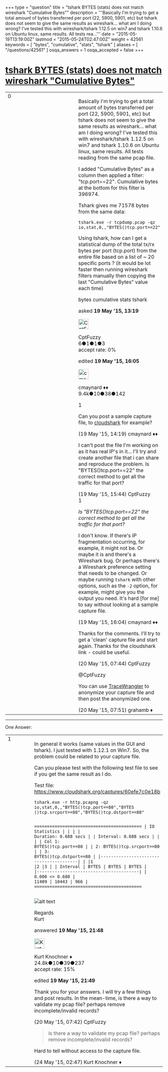 +++
type = "question"
title = "tshark BYTES (stats) does not match wireshark &quot;Cumulative Bytes&quot;"
description = '''Basically I&#x27;m trying to get a total amount of bytes transferred per port (22, 5900, 5901, etc) but tshark does not seem to give the same results as wireshark... what am I doing wrong? I&#x27;ve tested this with wireshark/tshark 1.12.5 on win7 and tshark 1.10.6 on Ubuntu linux, same results. All tests rea...'''
date = "2015-05-19T13:19:00Z"
lastmod = "2015-05-24T02:47:00Z"
weight = 42561
keywords = [ "bytes", "cumulative", "stats", "tshark" ]
aliases = [ "/questions/42561" ]
osqa_answers = 1
osqa_accepted = false
+++

<div class="headNormal">

# [tshark BYTES (stats) does not match wireshark "Cumulative Bytes"](/questions/42561/tshark-bytes-stats-does-not-match-wireshark-cumulative-bytes)

</div>

<div id="main-body">

<div id="askform">

<table id="question-table" style="width:100%;"><colgroup><col style="width: 50%" /><col style="width: 50%" /></colgroup><tbody><tr class="odd"><td style="width: 30px; vertical-align: top"><div class="vote-buttons"><span id="post-42561-upvote" class="ajax-command post-vote up" rel="nofollow" title="I like this post (click again to cancel)"> </span><div id="post-42561-score" class="post-score" title="current number of votes">0</div><span id="post-42561-downvote" class="ajax-command post-vote down" rel="nofollow" title="I dont like this post (click again to cancel)"> </span> <span id="favorite-mark" class="ajax-command favorite-mark" rel="nofollow" title="mark/unmark this question as favorite (click again to cancel)"> </span><div id="favorite-count" class="favorite-count"></div></div></td><td><div id="item-right"><div class="question-body"><p>Basically I'm trying to get a total amount of bytes transferred per port (22, 5900, 5901, etc) but tshark does not seem to give the same results as wireshark... what am I doing wrong? I've tested this with wireshark/tshark 1.12.5 on win7 and tshark 1.10.6 on Ubuntu linux, same results. All tests reading from the same pcap file.</p><p>I added "Cumulative Bytes" as a column then applied a filter: "tcp.port==22". Cumulative bytes at the bottom for this filter is 396974.</p><p>Tshark gives me 71578 bytes from the same data:</p><pre><code>tshark.exe -r tcpdump.pcap -qz io,stat,0,,&quot;BYTES()tcp.port==22&quot;</code></pre><p>Using tshark, how can I get a statistical dump of the total tx/rx bytes per port (tcp.port) from the entire file based on a list of ~ 20 specific ports ? (it would be lot faster then running wireshark filters manually then copying the last "Cumulative Bytes" value each time)</p></div><div id="question-tags" class="tags-container tags"><span class="post-tag tag-link-bytes" rel="tag" title="see questions tagged &#39;bytes&#39;">bytes</span> <span class="post-tag tag-link-cumulative" rel="tag" title="see questions tagged &#39;cumulative&#39;">cumulative</span> <span class="post-tag tag-link-stats" rel="tag" title="see questions tagged &#39;stats&#39;">stats</span> <span class="post-tag tag-link-tshark" rel="tag" title="see questions tagged &#39;tshark&#39;">tshark</span></div><div id="question-controls" class="post-controls"></div><div class="post-update-info-container"><div class="post-update-info post-update-info-user"><p>asked <strong>19 May '15, 13:19</strong></p><img src="https://secure.gravatar.com/avatar/adabc519e456c74ff57f176e4a4685a2?s=32&amp;d=identicon&amp;r=g" class="gravatar" width="32" height="32" alt="CptFuzzy&#39;s gravatar image" /><p><span>CptFuzzy</span><br />
<span class="score" title="6 reputation points">6</span><span title="1 badges"><span class="badge1">●</span><span class="badgecount">1</span></span><span title="1 badges"><span class="silver">●</span><span class="badgecount">1</span></span><span title="3 badges"><span class="bronze">●</span><span class="badgecount">3</span></span><br />
<span class="accept_rate" title="Rate of the user&#39;s accepted answers">accept rate:</span> <span title="CptFuzzy has no accepted answers">0%</span></p></div><div class="post-update-info post-update-info-edited"><p><span> edited <strong>19 May '15, 16:05</strong> </span></p><img src="https://secure.gravatar.com/avatar/55158e2322c4e365a5e0a4a0ac3fbcef?s=32&amp;d=identicon&amp;r=g" class="gravatar" width="32" height="32" alt="cmaynard&#39;s gravatar image" /><p><span>cmaynard ♦♦</span><br />
<span class="score" title="9361 reputation points"><span>9.4k</span></span><span title="10 badges"><span class="badge1">●</span><span class="badgecount">10</span></span><span title="38 badges"><span class="silver">●</span><span class="badgecount">38</span></span><span title="142 badges"><span class="bronze">●</span><span class="badgecount">142</span></span></p></div></div><div id="comments-container-42561" class="comments-container"><span id="42563"></span><div id="comment-42563" class="comment"><div id="post-42563-score" class="comment-score">1</div><div class="comment-text"><p>Can you post a sample capture file, to <a href="https://appliance.cloudshark.org/upload/">cloudshark</a> for example?</p></div><div id="comment-42563-info" class="comment-info"><span class="comment-age">(19 May '15, 14:19)</span> <span class="comment-user userinfo">cmaynard ♦♦</span></div></div><span id="42564"></span><div id="comment-42564" class="comment"><div id="post-42564-score" class="comment-score"></div><div class="comment-text"><p>I can't post the file I'm working on as it has real IP's in it... I'll try and create another file that i can share and reproduce the problem. Is "BYTES()tcp.port==22" the correct method to get all the traffic for that port?</p></div><div id="comment-42564-info" class="comment-info"><span class="comment-age">(19 May '15, 15:44)</span> <span class="comment-user userinfo">CptFuzzy</span></div></div><span id="42565"></span><div id="comment-42565" class="comment"><div id="post-42565-score" class="comment-score">1</div><div class="comment-text"><p><em>Is "BYTES()tcp.port==22" the correct method to get all the traffic for that port?</em></p><p>I don't know. If there's IP fragmentation occurring, for example, it might not be. Or maybe it is and there's a Wireshark bug. Or perhaps there's a Wireshark preference setting that needs to be changed. Or maybe running <code>tshark</code> with other options, such as the <code>-2</code> option, for example, might give you the output you need. It's hard [for me] to say without looking at a sample capture file.</p></div><div id="comment-42565-info" class="comment-info"><span class="comment-age">(19 May '15, 16:04)</span> <span class="comment-user userinfo">cmaynard ♦♦</span></div></div><span id="42580"></span><div id="comment-42580" class="comment"><div id="post-42580-score" class="comment-score"></div><div class="comment-text"><p>Thanks for the comments. I'll try to get a 'clean' capture file and start again. Thanks for the cloudshark link - could be useful.</p></div><div id="comment-42580-info" class="comment-info"><span class="comment-age">(20 May '15, 07:44)</span> <span class="comment-user userinfo">CptFuzzy</span></div></div><span id="42581"></span><div id="comment-42581" class="comment"><div id="post-42581-score" class="comment-score"></div><div class="comment-text"><p><span>@CptFuzzy</span></p><p>You can use <a href="https://www.tracewrangler.com/">TraceWrangler</a> to anonymize your capture file and then post the anonymized one.</p></div><div id="comment-42581-info" class="comment-info"><span class="comment-age">(20 May '15, 07:51)</span> <span class="comment-user userinfo">grahamb ♦</span></div></div></div><div id="comment-tools-42561" class="comment-tools"></div><div class="clear"></div><div id="comment-42561-form-container" class="comment-form-container"></div><div class="clear"></div></div></td></tr></tbody></table>

------------------------------------------------------------------------

<div class="tabBar">

<span id="sort-top"></span>

<div class="headQuestions">

One Answer:

</div>

</div>

<span id="42567"></span>

<div id="answer-container-42567" class="answer">

<table style="width:100%;"><colgroup><col style="width: 50%" /><col style="width: 50%" /></colgroup><tbody><tr class="odd"><td style="width: 30px; vertical-align: top"><div class="vote-buttons"><span id="post-42567-upvote" class="ajax-command post-vote up" rel="nofollow" title="I like this post (click again to cancel)"> </span><div id="post-42567-score" class="post-score" title="current number of votes">1</div><span id="post-42567-downvote" class="ajax-command post-vote down" rel="nofollow" title="I dont like this post (click again to cancel)"> </span></div></td><td><div class="item-right"><div class="answer-body"><p>In general it works (same values in the GUI and tshark). I just tested with 1.12.1 on Win7. So, the problem could be related to your capture file.</p><p>Can you please test with the following test file to see if you get the same result as I do.</p><p>Test file: <a href="https://www.cloudshark.org/captures/60efe7c0e18b">https://www.cloudshark.org/captures/60efe7c0e18b</a></p><pre><code>tshark.exe -r http.pcapng -qz io,stat,0,,&quot;BYTES()tcp.port==80&quot;,&quot;BYTES
()tcp.srcport==80&quot;,&quot;BYTES()tcp.dstport==80&quot;

==========================================
| IO Statistics                          |
|                                        |
| Duration: 0.688 secs                   |
| Interval: 0.688 secs                   |
|                                        |
| Col 1: BYTES()tcp.port==80             |
|     2: BYTES()tcp.srcport==80          |
|     3: BYTES()tcp.dstport==80          |
|----------------------------------------|
|                |1      |2      |3      |
| Interval       | BYTES | BYTES | BYTES |
|----------------------------------------|
| 0.000 &lt;&gt; 0.688 | 11409 | 10443 |   966 |
==========================================</code></pre><p><img src="https://osqa-ask.wireshark.org/upfiles/http.pcapng_Conversations.png" alt="alt text" /></p><p>Regards<br />
Kurt</p></div><div class="answer-controls post-controls"></div><div class="post-update-info-container"><div class="post-update-info post-update-info-user"><p>answered <strong>19 May '15, 21:48</strong></p><img src="https://secure.gravatar.com/avatar/23b7bf5b13bc2c98b2e8aa9869ca5d75?s=32&amp;d=identicon&amp;r=g" class="gravatar" width="32" height="32" alt="Kurt%20Knochner&#39;s gravatar image" /><p><span>Kurt Knochner ♦</span><br />
<span class="score" title="24767 reputation points"><span>24.8k</span></span><span title="10 badges"><span class="badge1">●</span><span class="badgecount">10</span></span><span title="39 badges"><span class="silver">●</span><span class="badgecount">39</span></span><span title="237 badges"><span class="bronze">●</span><span class="badgecount">237</span></span><br />
<span class="accept_rate" title="Rate of the user&#39;s accepted answers">accept rate:</span> <span title="Kurt Knochner has 344 accepted answers">15%</span> </br></p></img></div><div class="post-update-info post-update-info-edited"><p><span> edited <strong>19 May '15, 21:49</strong> </span></p></div></div><div id="comments-container-42567" class="comments-container"><span id="42579"></span><div id="comment-42579" class="comment"><div id="post-42579-score" class="comment-score"></div><div class="comment-text"><p>Thank you for your answers. I will try a few things and post results. In the mean-time, is there a way to validate my pcap file? perhaps remove incomplete/invalid records?</p></div><div id="comment-42579-info" class="comment-info"><span class="comment-age">(20 May '15, 07:42)</span> <span class="comment-user userinfo">CptFuzzy</span></div></div><span id="42635"></span><div id="comment-42635" class="comment"><div id="post-42635-score" class="comment-score"></div><div class="comment-text"><blockquote><p>is there a way to validate my pcap file? perhaps remove incomplete/invalid records?</p></blockquote><p>Hard to tell without access to the capture file.</p></div><div id="comment-42635-info" class="comment-info"><span class="comment-age">(24 May '15, 02:47)</span> <span class="comment-user userinfo">Kurt Knochner ♦</span></div></div></div><div id="comment-tools-42567" class="comment-tools"></div><div class="clear"></div><div id="comment-42567-form-container" class="comment-form-container"></div><div class="clear"></div></div></td></tr></tbody></table>

</div>

<div class="paginator-container-left">

</div>

</div>

</div>

